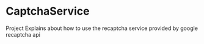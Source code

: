 CaptchaService
==============

Project Explains about how to use the recaptcha service provided by google recaptcha api
